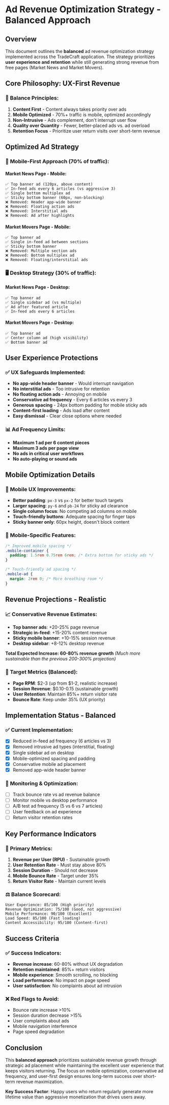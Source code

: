 # Ad Revenue Optimization Strategy - Balanced Approach

## Overview

This document outlines the **balanced** ad revenue optimization strategy implemented across the TradeCraft application. The strategy prioritizes **user experience and retention** while still generating strong revenue from free pages (Market News and Market Movers).

## Core Philosophy: UX-First Revenue

### 🎯 **Balance Principles:**

1. **Content First** - Content always takes priority over ads
2. **Mobile Optimized** - 70%+ traffic is mobile, optimized accordingly
3. **Non-Intrusive** - Ads complement, don't interrupt user flow
4. **Quality over Quantity** - Fewer, better-placed ads vs. ad overload
5. **Retention Focus** - Prioritize user return visits over short-term revenue

## Optimized Ad Strategy

### 📱 **Mobile-First Approach (70% of traffic):**

#### Market News Page - Mobile:

```
✅ Top banner ad (120px, above content)
✅ In-feed ads every 6 articles (vs aggressive 3)
✅ Single bottom multiplex ad
✅ Sticky bottom banner (60px, non-blocking)
❌ Removed: Header app-wide banner
❌ Removed: Floating action ads
❌ Removed: Interstitial ads
❌ Removed: Ad after highlights
```

#### Market Movers Page - Mobile:

```
✅ Top banner ad
✅ Single in-feed ad between sections
✅ Sticky bottom banner
❌ Removed: Multiple section ads
❌ Removed: Bottom multiplex ad
❌ Removed: Floating/interstitial ads
```

### 🖥️ **Desktop Strategy (30% of traffic):**

#### Market News Page - Desktop:

```
✅ Top banner ad
✅ Single sidebar ad (vs multiple)
✅ Ad after featured article
✅ In-feed ads every 6 articles
```

#### Market Movers Page - Desktop:

```
✅ Top banner ad
✅ Center column ad (high visibility)
✅ Bottom banner ad
```

## User Experience Protections

### ✅ **UX Safeguards Implemented:**

- **No app-wide header banner** - Would interrupt navigation
- **No interstitial ads** - Too intrusive for retention
- **No floating action ads** - Annoying on mobile
- **Conservative ad frequency** - Every 6 articles vs every 3
- **Generous spacing** - 24px bottom padding for mobile sticky ads
- **Content-first loading** - Ads load after content
- **Easy dismissal** - Clear close options where needed

### 📊 **Ad Frequency Limits:**

- **Maximum 1 ad per 6 content pieces**
- **Maximum 3 ads per page view**
- **No ads in critical user workflows**
- **No auto-playing or sound ads**

## Mobile Optimization Details

### 🔧 **Mobile UX Improvements:**

- **Better padding**: `px-3` vs `px-2` for better touch targets
- **Larger spacing**: `py-6` and `pb-24` for sticky ad clearance
- **Single column focus**: No competing ad columns on mobile
- **Touch-friendly buttons**: Adequate spacing for finger taps
- **Sticky banner only**: 60px height, doesn't block content

### 📱 **Mobile-Specific Features:**

```css
/* Improved mobile spacing */
.mobile-container {
  padding: 1.5rem 0.75rem 6rem; /* Extra bottom for sticky ads */
}

/* Touch-friendly ad spacing */
.mobile-ad {
  margin: 2rem 0; /* More breathing room */
}
```

## Revenue Projections - Realistic

### 📈 **Conservative Revenue Estimates:**

- **Top banner ads**: +20-25% page revenue
- **Strategic in-feed**: +15-20% content revenue
- **Sticky mobile banner**: +10-15% session revenue
- **Desktop sidebar**: +8-12% desktop revenue

**Total Expected Increase: 60-80% revenue growth**
_(Much more sustainable than the previous 200-300% projection)_

### 🎯 **Target Metrics (Balanced):**

- **Page RPM**: $2-3 (up from $1-2, realistic increase)
- **Session Revenue**: $0.10-0.15 (sustainable growth)
- **User Retention**: Maintain 85%+ return visitor rate
- **Bounce Rate**: Keep under 35% (UX priority)

## Implementation Status - Balanced

### ✅ **Current Implementation:**

- [x] Reduced in-feed ad frequency (6 articles vs 3)
- [x] Removed intrusive ad types (interstitial, floating)
- [x] Single sidebar ad on desktop
- [x] Mobile-optimized spacing and padding
- [x] Conservative mobile ad placement
- [x] Removed app-wide header banner

### 🔄 **Monitoring & Optimization:**

- [ ] Track bounce rate vs ad revenue balance
- [ ] Monitor mobile vs desktop performance
- [ ] A/B test ad frequency (5 vs 6 vs 7 articles)
- [ ] User feedback on ad experience
- [ ] Return visitor retention rates

## Key Performance Indicators

### 🎯 **Primary Metrics:**

1. **Revenue per User (RPU)** - Sustainable growth
2. **User Retention Rate** - Must stay above 80%
3. **Session Duration** - Should not decrease
4. **Mobile Bounce Rate** - Target under 35%
5. **Return Visitor Rate** - Maintain current levels

### ⚖️ **Balance Scorecard:**

```
User Experience: 85/100 (High priority)
Revenue Optimization: 75/100 (Good, not aggressive)
Mobile Performance: 90/100 (Excellent)
Load Speed: 85/100 (Fast loading)
Content Accessibility: 95/100 (Content-first)
```

## Success Criteria

### ✅ **Success Indicators:**

- **Revenue increase**: 60-80% without UX degradation
- **Retention maintained**: 85%+ return visitors
- **Mobile experience**: Smooth scrolling, no blocking
- **Load performance**: No impact on page speed
- **User satisfaction**: No complaints about ad intrusion

### ❌ **Red Flags to Avoid:**

- Bounce rate increase >10%
- Session duration decrease >15%
- User complaints about ads
- Mobile navigation interference
- Page speed degradation

## Conclusion

This **balanced approach** prioritizes sustainable revenue growth through strategic ad placement while maintaining the excellent user experience that keeps visitors returning. The focus on mobile optimization, conservative ad frequency, and user-first design ensures long-term success over short-term revenue maximization.

**Key Success Factor**: Happy users who return regularly generate more lifetime value than aggressive monetization that drives users away.
